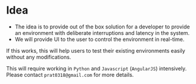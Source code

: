 # Idea

-  The idea is to provide out of the box solution for a developer to provide an environment with deliberate interruptions and latency in the system.
-  We will provide UI to the user to control the environment in real-time.

If this works, this will help users to test their existing environments easily without any modifications.

This will require working in `Python` and `Javascript` (`AngularJS`) intensively. Please contact `prat0318@gmail.com` for more details.


